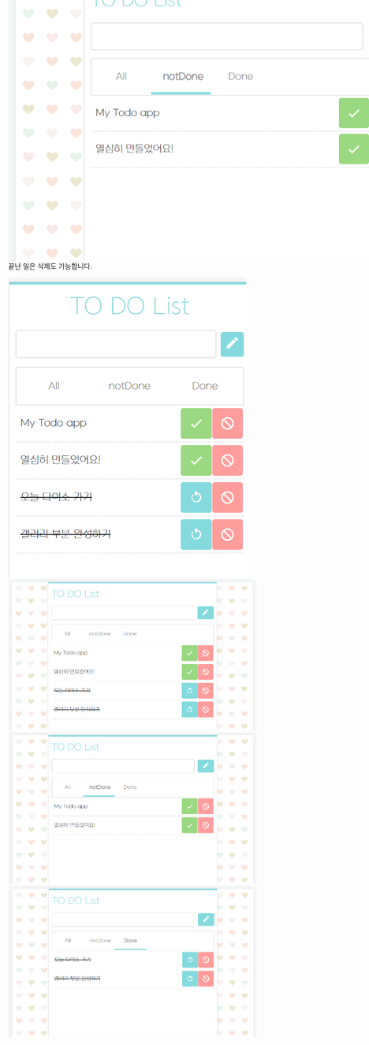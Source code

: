 ```yaml
---
layout: post
title: "MY To-Do List!"
categories: [HTML, Sass, JS]
image: assets/images/todo02.png
Link: https://todo02-ys.netlify.app
codeLanguage: '<b class="text-purple pr-1">개발 언어:</b>  HTML,CSS,Scss,Javascript'
myjob: '<b class="text-purple pr-1">담당 업무: </b> 디자인,퍼블리싱,페이지 개발 (All 100%)'
  

---
```


<div class="row border-bottom justify-content-around ">
  
  <div class="row border-bottom justify-content-around flex-md-nowrap flex-wrap"><img class="rounded" src="/assets/images/todo02.png" alt="{{ page.title }}" style=" top: -57px; position: absolute;"></div>
    <div class="pdtb col-md-5 pr-0 col-7 align-self-center offset-md-0 offset-3">
    <p class="text-dark "><b>개발 기간: </b> 2022.1.17~2022.1.23</p>
    <p class="text-dark  "><b>개발 언어: </b> HTML,CSS,Scss,Javascript </p>
        <dl class="text-dark  ">
          <dt class="text-dark  ">담당 업무</dt>
            <dd class="text-dark small"> 디자인 작업 (100%)</dd>
            <dd class="text-dark small"> 퍼블리싱 (100%)</dd>
            <dd class="text-dark small"> 사용자 페이지 개발 (100%)</dd>
        </dl>
    <a class="btn btn-purple mt-3" href="https://puzzlegame-ys.netlify.app/" target="_blank"> Puzzle Game 보기</a>
    </div>
  </div>



<p class="text-dark text-center mt-3">직접 만들어본 반응형 TO-Do 앱입니다.</p>
<p class="text-dark text-center">한 일을 체크 하고 아직 하지 않은 일과 구분짓는 작업에 중점을 두었습니다.</p>
<p class="text-dark text-center">끝난 일은 삭제도 가능합니다.</p>


<div class="row justify-content-center pt-5 flex-wrap" >
    <div class="col-10 pt-4">
      <img src="/assets/images/todo_mobile.png">
    </div>
    <div class="col-10 pt-4">
     <img src="/assets/images/todo01.png">
    </div>
    <div class="col-10 pt-4">
     <img src="/assets/images/todo02.png">
    </div>
    <div class="col-10 pt-4">
      <img src="/assets/images/todo03.png">
    </div>
</div>
  
